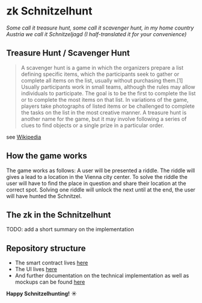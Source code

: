 # zk Schnitzelhunt

*Some call it treasure hunt, some call it scavenger hunt, in my home country Austria we call it Schnitzeljagd (I half-translated it for your convenience)*

## Treasure Hunt / Scavenger Hunt

> A scavenger hunt is a game in which the organizers prepare a list defining specific items, which the participants seek to gather or complete all items on the list, usually without purchasing them.[1] Usually participants work in small teams, although the rules may allow individuals to participate. The goal is to be the first to complete the list or to complete the most items on that list. In variations of the game, players take photographs of listed items or be challenged to complete the tasks on the list in the most creative manner. A treasure hunt is another name for the game, but it may involve following a series of clues to find objects or a single prize in a particular order. 

see [Wikipedia](https://en.wikipedia.org/wiki/Scavenger_hunt)

## How the game works

The game works as follows: A user will be presented a riddle. The riddle will gives a lead to a location in the Vienna city center. To solve the riddle the user will have to find the place in question and share their location at the correct spot. Solving one riddle will unlock the next until at the end, the user will have hunted the Schnitzel.

## The zk in the Schnitzelhunt
TODO: add a short summary on the implementation

## Repository structure

- The smart contract lives [here](./contracts/src/Schnitzel.ts)
- The UI lives [here](./ui/pages/)
- And further documentation on the technical implementation as well as mockups can be found [here](./docs/)

**Happy Schnitzelhunting!** :sunny: